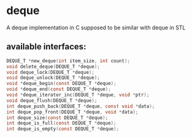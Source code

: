 # deque
A deque implementation in C supposed to be similar with deque in STL

## available interfaces:

```C
DEQUE_T *new_deque(int item_size, int count);
void delete_deque(DEQUE_T *deque);
void deque_lock(DEQUE_T *deque);
void deque_unlock(DEQUE_T *deque);
void *deque_begin(const DEQUE_T *deque);
void *deque_end(const DEQUE_T *deque);
void *deque_iterator_inc(DEQUE_T *deque, void *ptr);
void deque_flush(DEQUE_T *deque);
int deque_push_back(DEQUE_T *deque, const void *data);
int deque_pop_front(DEQUE_T *deque, void *data);
int deque_size(const DEQUE_T *deque);
int deque_is_full(const DEQUE_T *deque);
int deque_is_empty(const DEQUE_T *deque);
```
